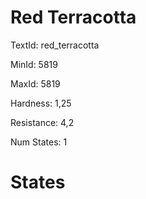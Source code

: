 # Red Terracotta

TextId: red_terracotta

MinId: 5819

MaxId: 5819

Hardness: 1,25

Resistance: 4,2


Num States: 1

# States
```

```